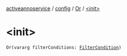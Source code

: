 [activeannoservice](../../index.md) / [config](../index.md) / [Or](index.md) / [&lt;init&gt;](./-init-.md)

# &lt;init&gt;

`Or(vararg filterConditions: `[`FilterCondition`](../-filter-condition/index.md)`)`